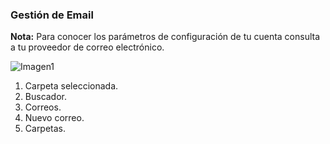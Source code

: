 ### Gestión de Email

**Nota:** Para conocer los parámetros de configuración de tu cuenta consulta a tu proveedor de correo electrónico.

![Imagen1](http://static.energysistem.com/images/manuals/42674/56f29143ea7b5.jpg)

1. Carpeta seleccionada.
2. Buscador.
3. Correos.
4. Nuevo correo.
5. Carpetas.

